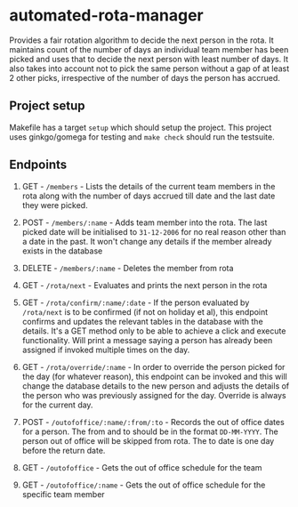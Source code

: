 # automated-rota-manager

Provides a fair rotation algorithm to decide the next person in the rota. 
It maintains count of the number of days an individual team member has been picked and uses that to decide the next person with least number of days. 
It also takes into account not to pick the same person without a gap of at least 2 other picks, irrespective of the number of days the person has accrued.

## Project setup
Makefile has a target `setup` which should setup the project. 
This project uses ginkgo/gomega for testing and `make check` should run the testsuite. 


## Endpoints

1. GET - `/members` - Lists the details of the current team members in the rota along with the number of days accrued till date and the last date they were picked.

2. POST - `/members/:name` - Adds team member into the rota. The last picked date will be initialised to `31-12-2006` for no real reason other than a date in the past. It won't change any details if the member already exists in the database

3. DELETE - `/members/:name` - Deletes the member from rota

4. GET - `/rota/next` - Evaluates and prints the next person in the rota

5. GET - `/rota/confirm/:name/:date` - If the person evaluated by `/rota/next` is to be confirmed (if not on holiday et al), this endpoint confirms and updates the relevant tables in the database with the details. It's a GET method only to be able to achieve a click and execute functionality. Will print a message saying a person <name> has already been assigned if invoked multiple times on the day.

6. GET - `/rota/override/:name` - In order to override the person picked for the day (for whatever reason), this endpoint can be invoked and this will change the database details to the new person and adjusts the details of the person who was previously assigned for the day. Override is always for the current day.

7. POST - `/outofoffice/:name/:from/:to` - Records the out of office dates for a person. The from and to should be in the format `DD-MM-YYYY`. The person out of office will be skipped from rota. The to date is one day before the return date.

8. GET - `/outofoffice` - Gets the out of office schedule for the team

9. GET - `/outofoffice/:name` - Gets the out of office schedule for the specific team member
